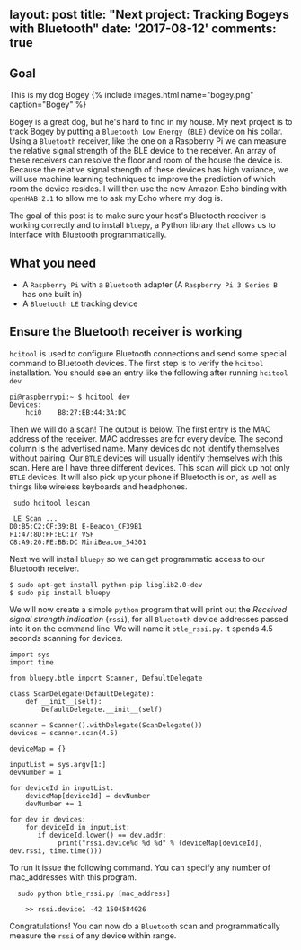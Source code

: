 layout: post
title: "Next project: Tracking Bogeys with Bluetooth"
date:   '2017-08-12'
comments: true
---
## Goal
This is my dog Bogey
{% include images.html name="bogey.png" caption="Bogey" %}

Bogey is a great dog, but he's hard to find in my house.  My next project is to track Bogey by putting a  `Bluetooth Low Energy (BLE)` device on his collar.  Using a `Bluetooth` receiver, like the one on a Raspberry Pi we can measure the relative signal strength of the BLE device to the receiver.  An array of these receivers can resolve the floor and room of the house the device is.  Because the relative signal strength of these devices has high variance, we will use machine learning techniques to improve the prediction of which room the device resides.  I will then use the new Amazon Echo binding with `openHAB 2.1` to allow me to ask my Echo where my dog is.

The goal of this post is to make sure your host's Bluetooth receiver is working correctly and to install `bluepy`, a Python library that allows us to interface with Bluetooth programmatically.

## What you need
* A `Raspberry Pi` with a `Bluetooth` adapter (A `Raspberry Pi 3 Series B` has one built in)
* A `Bluetooth LE` tracking device

## Ensure the Bluetooth receiver is working
`hcitool` is used to configure Bluetooth connections and send some special command to Bluetooth devices. The first step is to verify the `hcitool` installation. You should see an entry like the following after running `hcitool dev`

```
pi@raspberrypi:~ $ hcitool dev
Devices:
    hci0    B8:27:EB:44:3A:DC
```

Then we will do a scan!  The output is below.  The first entry is the MAC address of the receiver.  MAC addresses are for every device.  The second column is the advertised name.  Many devices do not identify themselves without pairing.  Our `BTLE` devices will usually identify themselves with this scan.  Here are I have three different devices.  This scan will pick up not only `BTLE` devices.  It will also pick up your phone if Bluetooth is on, as well as things like wireless keyboards and headphones.  

```
 sudo hcitool lescan

 LE Scan ...
D0:B5:C2:CF:39:B1 E-Beacon_CF39B1
F1:47:8D:FF:EC:17 VSF
C8:A9:20:FE:BB:DC MiniBeacon_54301
```
Next we will install `bluepy` so we can get programmatic access to our Bluetooth receiver.

```
$ sudo apt-get install python-pip libglib2.0-dev
$ sudo pip install bluepy

```

We will now create a simple `python` program that will print out the *Received signal strength indication* (`rssi`), for all `Bluetooth` device addresses passed into it on the command line.  We will name it `btle_rssi.py`.  It spends 4.5 seconds scanning for devices.  

```
import sys
import time

from bluepy.btle import Scanner, DefaultDelegate

class ScanDelegate(DefaultDelegate):
    def __init__(self):
        DefaultDelegate.__init__(self)

scanner = Scanner().withDelegate(ScanDelegate())
devices = scanner.scan(4.5)

deviceMap = {}

inputList = sys.argv[1:]
devNumber = 1

for deviceId in inputList:
    deviceMap[deviceId] = devNumber
    devNumber += 1

for dev in devices:
    for deviceId in inputList:
       if deviceId.lower() == dev.addr:
            print("rssi.device%d %d %d" % (deviceMap[deviceId], dev.rssi, time.time()))

```

To run it issue the following command.  You can specify any number of mac_addresses with this program.

```
  sudo python btle_rssi.py [mac_address]

    >> rssi.device1 -42 1504584026
```

Congratulations!  You can now do a `Bluetooth` scan and programmatically measure the `rssi` of any device within range.
